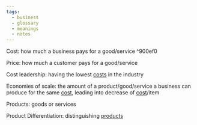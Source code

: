 ```yaml
---
tags:
  - business
  - glossary
  - meanings
  - notes
---
```

Cost: how much a business pays for a good/service ^900ef0

Price: how much a customer pays for a good/service

Cost leadership: having the lowest [costs](Business%20Glossary%20(READ%20ONLY)#^900ef0) in the industry

Economies of scale: the amount of a product/good/service a business can produce for the same [cost](Business%20Glossary%20(READ%20ONLY)#^900ef0), leading into decrease of [cost](Business%20Glossary%20(READ%20ONLY)#^900ef0)/item 

Products: goods or services

Product Differentiation: distinguishing [products]([[Business%20Glossary%20(READ%20ONLY)#^Products)


